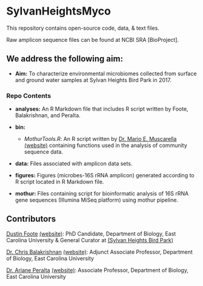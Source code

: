 # SylvanHeightsMyco
This repository contains open-source code, data, & text files.

Raw amplicon sequence files can be found at NCBI SRA [BioProject].

## We address the following aim:

* **Aim:** To characterize environmental microbiomes collected from surface and ground water samples at Sylvan Heights Bird Park in 2017.

### Repo Contents

* **analyses:** An R Markdown file that includes R script written by Foote, Balakrishnan, and Peralta.

* **bin:** 
	* *MothurTools.R*: An R script written by [Dr. Mario E. Muscarella](Mario.E.Muscarella@gmail.com) [(website)](https://muscarellalab.github.io/) containing functions used in the analysis of community sequence data.

* **data:** Files associated with amplicon data sets. 

* **figures:** Figures (microbes-16S rRNA amplicon) generated according to R script located in R Markdown file.

* **mothur:** Files containing script for bioinformatic analysis of 16S rRNA gene sequences (Illumina MiSeq platform) using mothur pipeline.

## Contributors

[Dustin Foote](dustin@shwpark.com) [(website)](http://www.balalab.com/): PhD Candidate, Department of Biology, East Carolina University & General Curator at [(Sylvan Heights Bird Park)](https://www.shwpark.com/)

[Dr. Chris Balakrishnan](balakrishnanc22@ecu.edu) [(website)](http://www.balalab.com/): Adjunct Associate Professor, Department of Biology, East Carolina University

[Dr. Ariane Peralta](mailto:peraltaa@ecu.edu) [(website)](http://www.peraltalab.com): Associate Professor, Department of Biology, East Carolina University

